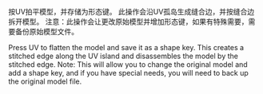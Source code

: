 按UV拍平模型，并存储为形态键。
此操作会沿UV孤岛生成缝合边，并按缝合边拆开模型。
注意：此操作会让更改原始模型并增加形态键，如果有特殊需要，需要备份原始模型文件。

Press UV to flatten the model and save it as a shape key.
This creates a stitched edge along the UV island and disassembles the model by the stitched edge.
Note: This will allow you to change the original model and add a shape key, and if you have special needs, you will need to back up the original model file.
